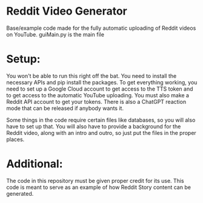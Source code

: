 # Reddit Video Generator
Base/example code made for the fully automatic uploading of Reddit videos on YouTube.
guiMain.py is the main file

# Setup:
You won't be able to run this right off the bat. You need to install the necessary APIs and pip install the packages. 
To get everything working, you need to set up a Google Cloud account to get access to the TTS token and to get access to the automatic YouTube uploading.
You must also make a Reddit API account to get your tokens. There is also a ChatGPT reaction mode that can be released if anybody wants it. 

Some things in the code require certain files like databases, so you will also have to set up that. 
You will also have to provide a background for the Reddit video, along with an intro and outro, so just put the files in the proper places. 

# Additional:
The code in this repository must be given proper credit for its use. 
This code is meant to serve as an example of how Reddit Story content can be generated.
